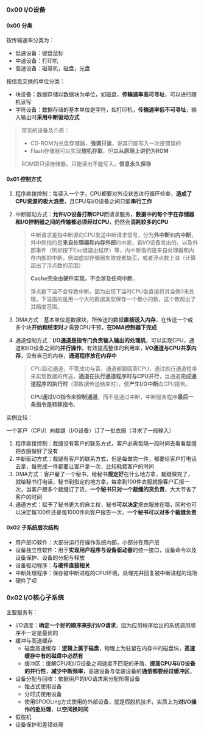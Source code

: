 ### 0x00 I/O设备

#### 0x00 分类

按传输速率分类为：

* 低速设备：键盘鼠标
* 中速设备：打印机
* 高速设备：磁带机，磁盘，光盘

按信息交换的单位分类：

* 块设备：数据存储以数据块为单位，如磁盘，**传输速率高可寻址**，可以进行随机读写
* 字符设备：数据存储的基本单位是字符，如打印机，**传输速率低不可寻址**，输入输出时**采用中断驱动方式**

> 常见的设备及介质：
>
> * CD-ROM为光盘存储器，**强调只读**，说其只能写入一次是错误的
> * Flash存储器可以实现**随机存取**，但其**从原理上讲仍为ROM**
>
> ROM即只读存储器，只能读出不能写入，**信息永久保存**

#### 0x01 控制方式

1. 程序直接控制：每读入一个字，CPU都要对外设状态进行循环检查，**造成了CPU资源的极大浪费**，且CPU与I/O设备之间只能**串行工作**

2. 中断驱动方式：**允许I/O设备打断CPU**而请求服务，**数据中的每个字在存储器和I/O控制器之间的传输都必须经过CPU**，仍然会**消耗较多的CPU**

   > 中断请求是指中断源向CPU发送中断请求信号，分为**外中断**和**内中断**，外中断指的是**来自处理器和内存外部**的中断，若I/O设备发出的，以及外部事件（例如按下Esc键退出程序）等，内中断指的是来自处理器和内存内部的中断，例如虚拟存储器失效或者缺页，或者浮点数上溢（计算超出了浮点数的范围）
   >
   > **Cache完全由硬件实现，不会涉及任何中断**。
   >
   > 浮点数下溢不会导致中断，因为出现下溢时CPU会直接将其当做0来处理，下溢指的是用一个大的数据类型保存一个极小的数，这个数超出了其精度范围。

3. DMA方式：基本单位是数据块，所传送的数据**直接送入内存**，在传送一个或多个块**开始和结束时**才需要CPU干预，**在DMA控制器下完成**

4. 通道控制方式：**I/O通道是指专门负责输入输出的处理机**，可以实现CPU，通道和I/O设备之间的**并行操作**，有效提高整体的利用率，**I/O通道与CPU共享内存**，没有自己的内存，**通道程序放在内存中**

   > CPU启动通道，不管成功与否，通道都要回答CPU，通过执行通道程序来实现数据的传送，**通道在执行通道程序时与CPU并行**，当通道**完成通道程序的执行时**（即数据传送结束时），便**产生I/O中断**向CPU报告。
   >
   > **CPU通过I/O指令来控制通道**，而不是通过中断，中断服务程序**最后一条指令是转移指令**。

实例比较：

一个客户（CPU）向裁缝（I/O设备）订了一批衣服（寻求了一段输入）

1. 程序直接控制：裁缝没有客户的联系方式，客户必需每隔一段时间去看看裁缝把衣服做好了没有
2. 中断驱动方式：裁缝有客户的联系方式，但是每做完一件，都要给客户打电话去拿，每完成一件都要让客户拿一次，比较耗费客户的时间
3. DMA方式：客户雇了一个秘书，给秘书**规定好**在什么地方拿，裁缝做完了，就给秘书打电话，秘书到指定的地方拿，每拿到100件衣服就像客户汇报一次，当客户跟多个裁缝订了货，**一个秘书只对一个裁缝的货负责**，大大节省了客户的时间
4. 通道方式：赋予了秘书更大的自主权，秘书**可以决定**把衣服放在哪，同时也可以决定每100件还是每1000件向客户报告一次，**一个秘书可以对多个裁缝负责**

#### 0x02 子系统层次结构

* 用户层IO软件：大部分运行在操作系统内部，小部分在用户层
* 设备独立性软件：用于**实现用户程序与设备驱动器**的统一接口，设备命令以及设备保护、设备的分配与释放
* 设备驱动程序：**与硬件直接相关**
* 中断处理程序：保存被中断进程的CPU环境，处理完并回复被中断进程的现场
* 硬件了呗

### 0x02 I/O核心子系统

主要服务有：

* I/O调度：**确定一个好的顺序来执行I/O请求**，因为应用程序给出的系统调用顺序不一定是最优的
* 缓冲与高速缓存
  * 磁盘高速缓存：**逻辑上属于磁盘**，物理上为驻留在内存中的磁盘块，**高速缓存中有的磁盘中必然有**
  * 缓冲区：缓解CPU和I/O设备之间速度不匹配的矛盾，**提高CPU与I/O设备的并行性**，**减少中断频率**，高速设备与低速设备的**通信都要经过缓冲区**，
* 设备分配与回收：依据用户的I/O请求来分配所需设备
  * 独占式使用设备
  * 分时式使用设备
  * 使用SPOOLing方式使用的外部设备，就是假脱机技术，实质上为**对I/O操作的批处理**，以**空间换时间**
* 假脱机
* 设备保护和差错处理